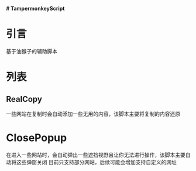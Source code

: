 **# TampermonkeyScript**

# 引言

基于油猴子的辅助脚本

# 列表

## RealCopy

一些网站在复制时会自动添加一些无用的内容，该脚本主要将复制的内容还原

# ClosePopup

在进入一些网站时，会自动弹出一些遮挡视野且让你无法进行操作，该脚本主要自动将这些弹窗关闭
目前只支持部分网站，后续可能会增加支持自定义的网址

